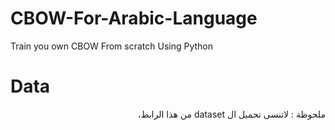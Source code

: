 # CBOW-For-Arabic-Language
Train you own CBOW From scratch Using Python

<style>
.ara {
    direction : rtl;
    }
</style>

# Data

<p class='ara'>
ملحوظة : لاتنسى تحميل ال dataset من هذا 
الرابط،
</p>